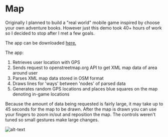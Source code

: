 # Map
Originally I planned to build a "real world" mobile game inspired by choose your own adventure books. However just this demo took 40+ hours of work so I decided to stop after I met a few goals.

The app can be downloaded [here.](https://play.google.com/store/apps/details?id=com.awmathie.realWorldGame)

The app: 
1. Retrieves user location with GPS
2. Sends request to openstreetmap.org API to get XML map data of area around user
3. Parses XML map data stored in OSM format
4. Draws lines for 'ways' between 'nodes' of parsed data
5. Generates random GPS locations and places blue squares on the map denoting in-game locations

Because the amount of data being requested is fairly large, it may take up to 45 seconds for the map to be drawn. After the map is drawn you can use your fingers to zoom in/out and reposition the map. The controls weren't tuned so small gestures make large changes.

![alt-text](https://lh3.googleusercontent.com/uMl9zXVrjIRm05w_XgX-d_D5EMIpWM1hF8jtnGD6VlNchj9ZXiSpZ2bqJQkWOkWBZyA=w1600-h793-rw)
